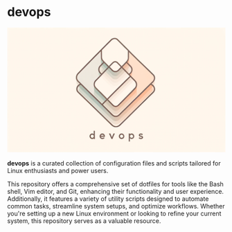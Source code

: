# devops

![devops](devops.png)

**devops** is a curated collection of configuration files and scripts tailored for Linux enthusiasts and power users.

This repository offers a comprehensive set of dotfiles for tools like the Bash shell, Vim editor, and Git, enhancing their functionality and user experience. Additionally, it features a variety of utility scripts designed to automate common tasks, streamline system setups, and optimize workflows. Whether you're setting up a new Linux environment or looking to refine your current system, this repository serves as a valuable resource.

